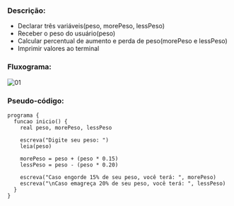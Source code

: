 ### Descrição:

- Declarar três variáveis(peso, morePeso, lessPeso)
- Receber o peso do usuário(peso)
- Calcular percentual de aumento e perda de peso(morePeso e lessPeso)
- Imprimir valores ao terminal

### Fluxograma: 

![01](https://user-images.githubusercontent.com/84058517/230494447-00ece9d3-6444-4209-a229-f721bda940db.png)

### Pseudo-código:

```
programa {
  funcao inicio() {
    real peso, morePeso, lessPeso

    escreva("Digite seu peso: ")
    leia(peso)

    morePeso = peso + (peso * 0.15)
    lessPeso = peso - (peso * 0.20)

    escreva("Caso engorde 15% de seu peso, você terá: ", morePeso)
    escreva("\nCaso emagreça 20% de seu peso, você terá: ", lessPeso)
  }
}

```
